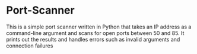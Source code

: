 # Port-Scanner
This is a simple port scanner written in Python that takes an IP address as a command-line argument and scans for open ports between 50 and 85. It prints out the results and handles errors such as invalid arguments and connection failures
